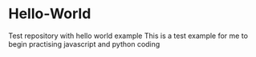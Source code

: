 # Hello-World
Test repository with hello world example
This is a test example for me to begin practising javascript and python coding
